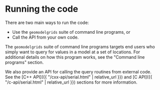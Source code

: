 # Running the code

There are two main ways to run the code:

* Use the `geomodelgrids` suite of command line programs, or
* Call the API from your own code.

The `geomodelgrids` suite of command line programs targets end users who simply want to query for values in a model at a set of locations.
For additional details on how this program works, see the "Command line programs" section.

We also provide an API for calling the query routines from external code.
See the [C++ API]({{ "/cxx-api/serial.html" | relative_url }}) and [C API]({{ "/c-api/serial.html" | relative_url }}) sections for more information.
